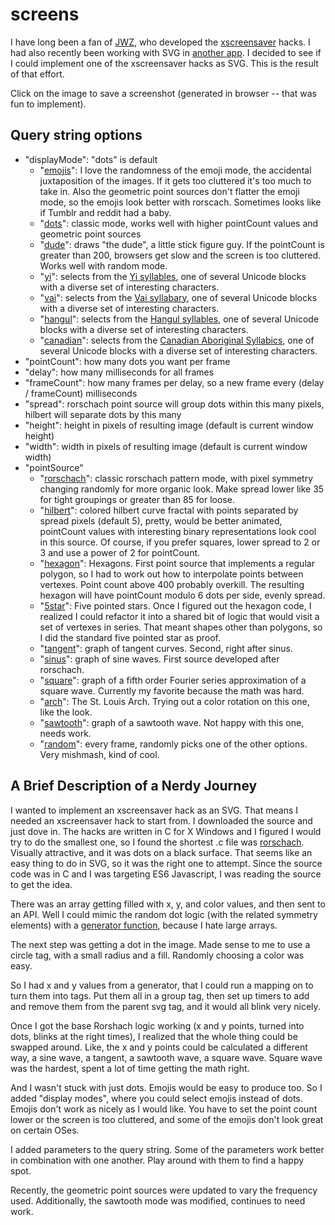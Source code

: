 # screens

I have long been a fan of [JWZ](https://www.jwz.org/), who developed the [xscreensaver](https://www.jwz.org/xscreensaver/) hacks. I had also recently been working with SVG in [another app](https://github.com/pschieszer/weatherCheck). I decided to see if I could implement one of the xscreensaver hacks as SVG. This is the result of that effort.

Click on the image to save a screenshot (generated in browser -- that was fun to implement).

## Query string options

- "displayMode": "dots" is default
  - "[emojis](https://pschieszer.github.io/screens/rorschach.html?displayMode=emojis&pointCount=80&frameCount=5&delay=7500)": I love the randomness of the emoji mode, the accidental juxtaposition of the images. If it gets too cluttered it's too much to take in. Also the geometric point sources don't flatter the emoji mode, so the emojis look better with rorscach. Sometimes looks like if Tumblr and reddit had a baby.
  - "[dots](https://pschieszer.github.io/screens/rorschach.html?pointCount=80&frameCount=5&delay=7500)": classic mode, works well with higher pointCount values and geometric point sources
  - "[dude](https://pschieszer.github.io/screens/rorschach.html?displayMode=dude&pointCount=80&frameCount=5&delay=7500)": draws "the dude", a little stick figure guy. If the pointCount is greater than 200, browsers get slow and the screen is too cluttered. Works well with random mode.
  - "[yi](https://pschieszer.github.io/screens/rorschach.html?displayMode=yi&pointCount=80&frameCount=5&delay=7500)": selects from the [Yi syllables](https://en.wikipedia.org/wiki/Yi_Syllables), one of several Unicode blocks with a diverse set of interesting characters.
  - "[vai](https://pschieszer.github.io/screens/rorschach.html?displayMode=vai&pointCount=80&frameCount=5&delay=7500)": selects from the [Vai syllabary](https://en.wikipedia.org/wiki/Vai_(Unicode_block)), one of several Unicode blocks with a diverse set of interesting characters.
  - "[hangul](https://pschieszer.github.io/screens/rorschach.html?displayMode=hangul&pointCount=80&frameCount=5&delay=7500)": selects from the [Hangul syllables](https://en.wikipedia.org/wiki/Hangul_Syllables), one of several Unicode blocks with a diverse set of interesting characters.
  - "[canadian](https://pschieszer.github.io/screens/rorschach.html?displayMode=canadian&pointCount=80&frameCount=5&delay=7500)": selects from the [Canadian Aboriginal Syllabics](https://en.wikipedia.org/wiki/Unified_Canadian_Aboriginal_Syllabics_(Unicode_block)), one of several Unicode blocks with a diverse set of interesting characters.
- "pointCount": how many dots you want per frame
- "delay": how many milliseconds for all frames
- "frameCount": how many frames per delay, so a new frame every (delay / frameCount) milliseconds
- "spread": rorschach point source will group dots within this many pixels, hilbert will separate dots by this many
- "height": height in pixels of resulting image (default is current window height)
- "width": width in pixels of resulting image (default is current window width)
- "pointSource"
  - "[rorschach](https://pschieszer.github.io/screens/rorschach.html?pointCount=820&frameCount=5&delay=7500&spread=45)": classic rorschach pattern mode, with pixel symmetry changing randomly for more organic look. Make spread lower like 35 for tight groupings or greater than 85 for loose.
  - "[hilbert](https://pschieszer.github.io/screens/rorschach.html?pointSource=hilbert&pointCount=683&frameCount=5&delay=7500&spread=8)": colored hilbert curve fractal with points separated by spread pixels (default 5), pretty, would be better animated, pointCount values with interesting binary representations look cool in this source. Of course, if you prefer squares, lower spread to 2 or 3 and use a power of 2 for pointCount.
  - "[hexagon](https://pschieszer.github.io/screens/rorschach.html?pointSource=hexagon&pointCount=360&frameCount=5&delay=7500)": Hexagons. First point source that implements a regular polygon, so I had to work out how to interpolate points between vertexes. Point count above 400 probably overkill. The resulting hexagon will have pointCount modulo 6 dots per side, evenly spread.
  - "[5star](https://pschieszer.github.io/screens/rorschach.html?pointSource=5star&pointCount=360&frameCount=5&delay=7500)": Five pointed stars. Once I figured out the hexagon code, I realized I could refactor it into a shared bit of logic that would visit a set of vertexes in series. That meant shapes other than polygons, so I did the standard five pointed star as proof.
  - "[tangent](https://pschieszer.github.io/screens/rorschach.html?pointSource=tangent&pointCount=820&frameCount=5&delay=7500)": graph of tangent curves. Second, right after sinus.
  - "[sinus](https://pschieszer.github.io/screens/rorschach.html?pointSource=sinus&pointCount=820&frameCount=5&delay=7500)": graph of sine waves. First source developed after rorschach.
  - "[square](https://pschieszer.github.io/screens/rorschach.html?pointSource=square&pointCount=820&frameCount=5&delay=7500)": graph of a fifth order Fourier series approximation of a square wave. Currently my favorite because the math was hard.
  - "[arch](https://pschieszer.github.io/screens/rorschach.html?pointSource=arch&frameCount=5&delay=7500)": The St. Louis Arch. Trying out a color rotation on this one, like the look. 
  - "[sawtooth](https://pschieszer.github.io/screens/rorschach.html?pointSource=sawtooth&pointCount=820&frameCount=5&delay=7500)": graph of a sawtooth wave. Not happy with this one, needs work.
  - "[random](https://pschieszer.github.io/screens/rorschach.html?pointSource=random&pointCount=820&frameCount=5&delay=7500)": every frame, randomly picks one of the other options. Very mishmash, kind of cool.


## A Brief Description of a Nerdy Journey

I wanted to implement an xscreensaver hack as an SVG. That means I needed an xscreensaver hack to start from. I downloaded the source and just dove in. The hacks are written in C for X Windows and I figured I would try to do the smallest one, so I found the shortest .c file was [rorschach](https://www.youtube.com/watch?v=G1OLn4Mdk5Y). Visually attractive, and it was dots on a black surface. That seems like an easy thing to do in SVG, so it was the right one to attempt. Since the source code was in C and I was targeting ES6 Javascript, I was reading the source to get the idea.

There was an array getting filled with x, y, and color values, and then sent to an API. Well I could mimic the random dot logic (with the related symmetry elements) with a [generator function](https://developer.mozilla.org/en-US/docs/Web/JavaScript/Reference/Statements/function*), because I hate large arrays.

The next step was getting a dot in the image. Made sense to me to use a circle tag, with a small radius and a fill. Randomly choosing a color was easy.

So I had x and y values from a generator, that I could run a mapping on to turn them into tags. Put them all in a group tag, then set up timers to add and remove them from the parent svg tag, and it would all blink very nicely.

Once I got the base Rorshach logic working (x and y points, turned into dots, blinks at the right times), I realized that the whole thing could be swapped around. Like, the x and y points could be calculated a different way, a sine wave, a tangent, a sawtooth wave, a square wave. Square wave was the hardest, spent a lot of time getting the math right.

And I wasn't stuck with just dots. Emojis would be easy to produce too. So I added "display modes", where you could select emojis instead of dots. Emojis don't work as nicely as I would like. You have to set the point count lower or the screen is too cluttered, and some of the emojis don't look great on certain OSes.

I added parameters to the query string. Some of the parameters work better in combination with one another. Play around with them to find a happy spot.

Recently, the geometric point sources were updated to vary the frequency used. Additionally, the sawtooth mode was modified, continues to need work.